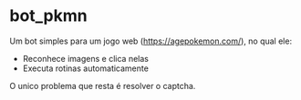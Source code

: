# bot_pkmn
Um bot simples para um jogo web (https://agepokemon.com/), no qual ele:

- Reconhece imagens e clica nelas
- Executa rotinas automaticamente

O unico problema que resta é resolver o captcha.
